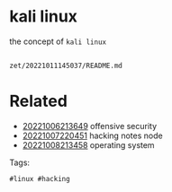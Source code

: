 # kali linux

the concept of `kali linux`

```
```

` zet/20221011145037/README.md `

# Related

- [20221006213649](/zet/20221006213649/README.md) offensive security
- [20221007220451](/zet/20221007220451/README.md) hacking notes node
- [20221008213458](/zet/20221008213458/README.md) operating system

Tags:

    #linux #hacking

